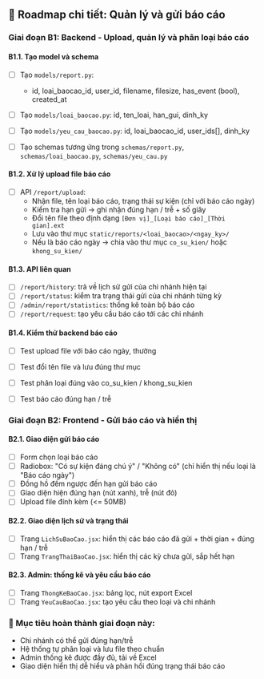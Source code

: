## 📁 Roadmap chi tiết: Quản lý và gửi báo cáo

### Giai đoạn B1: Backend - Upload, quản lý và phân loại báo cáo

#### B1.1. Tạo model và schema
- [ ] Tạo `models/report.py`:
  - id, loai_baocao_id, user_id, filename, filesize, has_event (bool), created_at

- [ ] Tạo `models/loai_baocao.py`: id, ten_loai, han_gui, dinh_ky

- [ ] Tạo `models/yeu_cau_baocao.py`: id, loai_baocao_id, user_ids[], dinh_ky

- [ ] Tạo schemas tương ứng trong `schemas/report.py`, `schemas/loai_baocao.py`, `schemas/yeu_cau.py`

#### B1.2. Xử lý upload file báo cáo
- [ ] API `/report/upload`:
  - Nhận file, tên loại báo cáo, trạng thái sự kiện (chỉ với báo cáo ngày)
  - Kiểm tra hạn gửi → ghi nhận đúng hạn / trễ + số giây
  - Đổi tên file theo định dạng `[Đơn vị]_[Loại báo cáo]_[Thời gian].ext`
  - Lưu vào thư mục `static/reports/<loai_baocao>/<ngay_ky>/`
  - Nếu là báo cáo ngày → chia vào thư mục `co_su_kien/` hoặc `khong_su_kien/`

#### B1.3. API liên quan
- [ ] `/report/history`: trả về lịch sử gửi của chi nhánh hiện tại
- [ ] `/report/status`: kiểm tra trạng thái gửi của chi nhánh từng kỳ
- [ ] `/admin/report/statistics`: thống kê toàn bộ báo cáo
- [ ] `/report/request`: tạo yêu cầu báo cáo tới các chi nhánh

#### B1.4. Kiểm thử backend báo cáo
- [ ] Test upload file với báo cáo ngày, thường
- [ ] Test đổi tên file và lưu đúng thư mục
- [ ] Test phân loại đúng vào co_su_kien / khong_su_kien
- [ ] Test báo cáo đúng hạn / trễ


### Giai đoạn B2: Frontend - Gửi báo cáo và hiển thị

#### B2.1. Giao diện gửi báo cáo
- [ ] Form chọn loại báo cáo
- [ ] Radiobox: "Có sự kiện đáng chú ý" / "Không có" (chỉ hiển thị nếu loại là "Báo cáo ngày")
- [ ] Đồng hồ đếm ngược đến hạn gửi báo cáo
- [ ] Giao diện hiện đúng hạn (nút xanh), trễ (nút đỏ)
- [ ] Upload file đính kèm (<= 50MB)

#### B2.2. Giao diện lịch sử và trạng thái
- [ ] Trang `LichSuBaoCao.jsx`: hiển thị các báo cáo đã gửi + thời gian + đúng hạn / trễ
- [ ] Trang `TrangThaiBaoCao.jsx`: hiển thị các kỳ chưa gửi, sắp hết hạn

#### B2.3. Admin: thống kê và yêu cầu báo cáo
- [ ] Trang `ThongKeBaoCao.jsx`: bảng lọc, nút export Excel
- [ ] Trang `YeuCauBaoCao.jsx`: tạo yêu cầu theo loại và chi nhánh

### 🎯 Mục tiêu hoàn thành giai đoạn này:
- Chi nhánh có thể gửi đúng hạn/trễ
- Hệ thống tự phân loại và lưu file theo chuẩn
- Admin thống kê được đầy đủ, tải về Excel
- Giao diện hiển thị dễ hiểu và phản hồi đúng trạng thái báo cáo

